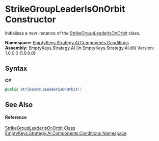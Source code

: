 # StrikeGroupLeaderIsOnOrbit Constructor 
 

Initializes a new instance of the <a href="T_EmptyKeys_Strategy_AI_Components_Conditions_StrikeGroupLeaderIsOnOrbit">StrikeGroupLeaderIsOnOrbit</a> class.

**Namespace:**&nbsp;<a href="N_EmptyKeys_Strategy_AI_Components_Conditions">EmptyKeys.Strategy.AI.Components.Conditions</a><br />**Assembly:**&nbsp;EmptyKeys.Strategy.AI (in EmptyKeys.Strategy.AI.dll) Version: 1.0.0.0 (1.0.0.0)

## Syntax

**C#**<br />
``` C#
public StrikeGroupLeaderIsOnOrbit()
```


## See Also


#### Reference
<a href="T_EmptyKeys_Strategy_AI_Components_Conditions_StrikeGroupLeaderIsOnOrbit">StrikeGroupLeaderIsOnOrbit Class</a><br /><a href="N_EmptyKeys_Strategy_AI_Components_Conditions">EmptyKeys.Strategy.AI.Components.Conditions Namespace</a><br />